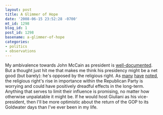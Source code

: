 ```yaml
---
layout: post
title: A Glimmer of Hope
date: '2008-06-15 23:52:28 -0700'
mt_id: 1298
blog_id: 1
post_id: 1298
basename: a-glimmer-of-hope
categories:
- politics
- observations
---
```

<p>
My ambivalence towards John McCain as president is <a href="/2008/02/07/presidential-complications.aspx">well-documented</a>. But a thought just hit me that makes me think his presidency might be a net good (but barely): he's opposed by the religious right. As <a href="http://www.opinionjournal.com/extra/?id=110006649">many</a> <a href="http://www.liberalslikechrist.org/about/Goldwater.html">have</a> <a href="http://www.aynrand.org/site/News2?id=17465">noted</a>, the religious right's rise in importance within the Republican Party is worrying and could have positively dreadful effects in the long-term. Anything that serves to limit their influence is promising, no matter how otherwise unpalatable it might be. If he would host Giuliani as his vice-president, then I'll be more optimistic about the return of the GOP to its Goldwater days than I've ever been in my life.
</p>
